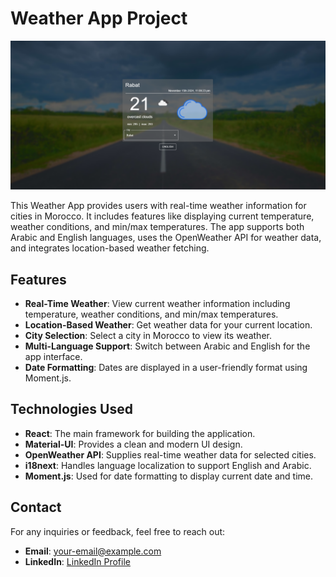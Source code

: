 # Weather App Project

![Weather App Screenshot](./logo.png)

This Weather App provides users with real-time weather information for cities in Morocco. It includes features like displaying current temperature, weather conditions, and min/max temperatures. The app supports both Arabic and English languages, uses the OpenWeather API for weather data, and integrates location-based weather fetching.

## Features

- **Real-Time Weather**: View current weather information including temperature, weather conditions, and min/max temperatures.
- **Location-Based Weather**: Get weather data for your current location.
- **City Selection**: Select a city in Morocco to view its weather.
- **Multi-Language Support**: Switch between Arabic and English for the app interface.
- **Date Formatting**: Dates are displayed in a user-friendly format using Moment.js.

## Technologies Used

- **React**: The main framework for building the application.
- **Material-UI**: Provides a clean and modern UI design.
- **OpenWeather API**: Supplies real-time weather data for selected cities.
- **i18next**: Handles language localization to support English and Arabic.
- **Moment.js**: Used for date formatting to display current date and time.

## Contact

For any inquiries or feedback, feel free to reach out:

- **Email**: your-email@example.com
- **LinkedIn**: [LinkedIn Profile](https://www.linkedin.com/in/yourprofile/)

